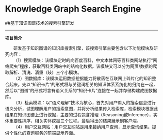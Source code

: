 # Knowledge Graph Search Engine
##基于知识图谱技术的搜素引擎研发


----------


**项目简介**

&nbsp;&nbsp;&nbsp;&nbsp;&nbsp;&nbsp;&nbsp;研发基于知识图谱的知识库搜索引擎，该搜索引擎主要包含以下功能模块及研究内容：
<br>&nbsp;&nbsp;&nbsp;&nbsp;&nbsp;&nbsp;&nbsp;（1）搜索模块：该模块定时的向百度百科，中文本体网等百科类网站执行“网络爬虫”程序，获取百科类网站中的结构化数据。该模块又可以分为网页/数据的爬取解析、清洗、消重（歧）三个小模块。
<br>&nbsp;&nbsp;&nbsp;&nbsp;&nbsp;&nbsp;&nbsp;（2）图数据库：该模块运用数据挖据能力将散落在互联网上碎片化的知识整合起来，先以“知识卡片”的形式将与关键词相关的知识体系系统化的归纳在一起，然后以“图谱”的形式将含有语义关系的“知识卡片”连接在一起并存储构建成图数据库。
<br>&nbsp;&nbsp;&nbsp;&nbsp;&nbsp;&nbsp;&nbsp;（3）检索模块：以“语义理解”技术为核心，首先对用户输入的搜索信息进行语义分析，试图理解用户的搜索意图，并将分析结果传入检索库，检索模块根据此结果在知识图谱上进行挖掘，主要的过程包含推理（Reasoning或Inference），实体重要性排序，相关实体挖掘三个过程。最后得出的结果展示到客户端。
<br>&nbsp;&nbsp;&nbsp;&nbsp;&nbsp;&nbsp;&nbsp;（4）用户交互网站：用户交互网站是用来接纳用户查询，显示查询结果，提供个性化的查询服务的前端显示界面。

